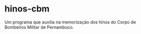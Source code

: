 # hinos-cbm
Um programa que auxilia na memorização dos hinos do Corpo de Bombeiros Militar de Pernambuco.
